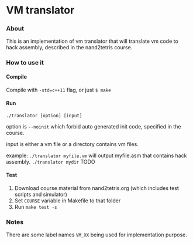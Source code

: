 VM translator
===
### About
This is an implementation of vm translator that will translate vm code to hack assembly, described in the nand2tetris course.

### How to use it
#### Compile
Compile with `-std=c++11` flag, or just
`$ make`

#### Run
`./translator [option] [input]`

option is `--noinit` which forbid auto generated init code, specified in the course.

input is either a vm file or a directory contains vm files.

example:
`./translator myfile.vm` will output myfile.asm that contains hack assembly.
`./translator mydir` TODO

#### Test
1. Download course material from nand2tetris.org (which includes test scripts and simulator)
2. Set `COURSE` variable in Makefile to that folder
3. Run `make test -s`

### Notes
There are some label names `VM_XX` being used for implementation purpose.